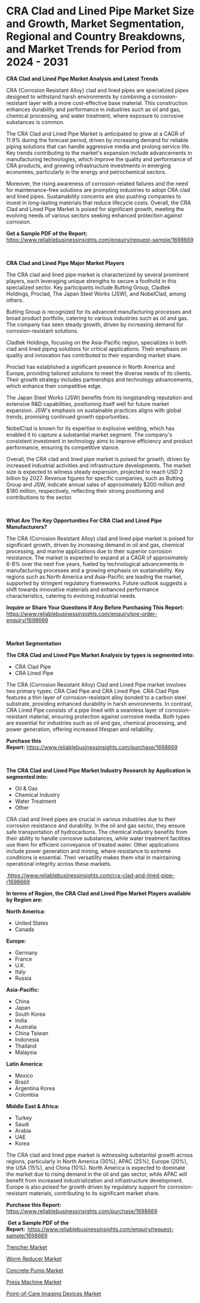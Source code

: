 <p><h1>CRA Clad and Lined Pipe Market Size and Growth, Market Segmentation, Regional and Country Breakdowns, and Market Trends for Period from 2024 -  2031</h1></p><p><strong>CRA Clad and Lined Pipe Market Analysis and Latest Trends</strong></p>
<p><p>CRA (Corrosion Resistant Alloy) clad and lined pipes are specialized pipes designed to withstand harsh environments by combining a corrosion-resistant layer with a more cost-effective base material. This construction enhances durability and performance in industries such as oil and gas, chemical processing, and water treatment, where exposure to corrosive substances is common.</p><p>The CRA Clad and Lined Pipe Market is anticipated to grow at a CAGR of 11.9% during the forecast period, driven by increasing demand for reliable piping solutions that can handle aggressive media and prolong service life. Key trends contributing to the market's expansion include advancements in manufacturing technologies, which improve the quality and performance of CRA products, and growing infrastructure investments in emerging economies, particularly in the energy and petrochemical sectors.</p><p>Moreover, the rising awareness of corrosion-related failures and the need for maintenance-free solutions are prompting industries to adopt CRA clad and lined pipes. Sustainability concerns are also pushing companies to invest in long-lasting materials that reduce lifecycle costs. Overall, the CRA Clad and Lined Pipe Market is poised for significant growth, meeting the evolving needs of various sectors seeking enhanced protection against corrosion.</p></p>
<p><strong>Get a Sample PDF of the Report:&nbsp;</strong> <a href="https://www.reliablebusinessinsights.com/enquiry/request-sample/1698669?utm_campaign=1741&utm_medium=2&utm_source=Github&utm_content=ia&utm_term=20102024&utm_id=cra-clad-and-lined-pipe">https://www.reliablebusinessinsights.com/enquiry/request-sample/1698669</a></p>
<p>&nbsp;</p>
<p><strong>CRA Clad and Lined Pipe Major Market Players</strong></p>
<p><p>The CRA clad and lined pipe market is characterized by several prominent players, each leveraging unique strengths to secure a foothold in this specialized sector. Key participants include Butting Group, Cladtek Holdings, Proclad, The Japan Steel Works (JSW), and NobelClad, among others. </p><p>Butting Group is recognized for its advanced manufacturing processes and broad product portfolio, catering to various industries such as oil and gas. The company has seen steady growth, driven by increasing demand for corrosion-resistant solutions. </p><p>Cladtek Holdings, focusing on the Asia-Pacific region, specializes in both clad and lined piping solutions for critical applications. Their emphasis on quality and innovation has contributed to their expanding market share.</p><p>Proclad has established a significant presence in North America and Europe, providing tailored solutions to meet the diverse needs of its clients. Their growth strategy includes partnerships and technology advancements, which enhance their competitive edge.</p><p>The Japan Steel Works (JSW) benefits from its longstanding reputation and extensive R&D capabilities, positioning itself well for future market expansion. JSW's emphasis on sustainable practices aligns with global trends, promising continued growth opportunities.</p><p>NobelClad is known for its expertise in explosive welding, which has enabled it to capture a substantial market segment. The company's consistent investment in technology aims to improve efficiency and product performance, ensuring its competitive stance.</p><p>Overall, the CRA clad and lined pipe market is poised for growth, driven by increased industrial activities and infrastructure developments. The market size is expected to witness steady expansion, projected to reach USD 2 billion by 2027. Revenue figures for specific companies, such as Butting Group and JSW, indicate annual sales of approximately $200 million and $180 million, respectively, reflecting their strong positioning and contributions to the sector.</p></p>
<p>&nbsp;</p>
<p><strong>What Are The Key Opportunities For CRA Clad and Lined Pipe Manufacturers?</strong></p>
<p><p>The CRA (Corrosion Resistant Alloy) clad and lined pipe market is poised for significant growth, driven by increasing demand in oil and gas, chemical processing, and marine applications due to their superior corrosion resistance. The market is expected to expand at a CAGR of approximately 6-8% over the next five years, fueled by technological advancements in manufacturing processes and a growing emphasis on sustainability. Key regions such as North America and Asia-Pacific are leading the market, supported by stringent regulatory frameworks. Future outlook suggests a shift towards innovative materials and enhanced performance characteristics, catering to evolving industrial needs.</p></p>
<p><strong>Inquire or Share Your Questions If Any Before Purchasing This Report:</strong> <a href="https://www.reliablebusinessinsights.com/enquiry/pre-order-enquiry/1698669?utm_campaign=1741&utm_medium=2&utm_source=Github&utm_content=ia&utm_term=20102024&utm_id=cra-clad-and-lined-pipe">https://www.reliablebusinessinsights.com/enquiry/pre-order-enquiry/1698669</a></p>
<p>&nbsp;</p>
<p><strong>Market Segmentation</strong></p>
<p><strong>The CRA Clad and Lined Pipe Market Analysis by types is segmented into:</strong></p>
<p><ul><li>CRA Clad Pipe</li><li>CRA Lined Pipe</li></ul></p>
<p><p>The CRA (Corrosion Resistant Alloy) Clad and Lined Pipe market involves two primary types: CRA Clad Pipe and CRA Lined Pipe. CRA Clad Pipe features a thin layer of corrosion-resistant alloy bonded to a carbon steel substrate, providing enhanced durability in harsh environments. In contrast, CRA Lined Pipe consists of a pipe lined with a seamless layer of corrosion-resistant material, ensuring protection against corrosive media. Both types are essential for industries such as oil and gas, chemical processing, and power generation, offering increased lifespan and reliability.</p></p>
<p><strong>Purchase this Report:&nbsp;</strong><a href="https://www.reliablebusinessinsights.com/purchase/1698669?utm_campaign=1741&utm_medium=2&utm_source=Github&utm_content=ia&utm_term=20102024&utm_id=cra-clad-and-lined-pipe">https://www.reliablebusinessinsights.com/purchase/1698669</a></p>
<p>&nbsp;</p>
<p><strong>The CRA Clad and Lined Pipe Market Industry Research by Application is segmented into:</strong></p>
<p><ul><li>Oil & Gas</li><li>Chemical Industry</li><li>Water Treatment</li><li>Other</li></ul></p>
<p><p>CRA clad and lined pipes are crucial in various industries due to their corrosion resistance and durability. In the oil and gas sector, they ensure safe transportation of hydrocarbons. The chemical industry benefits from their ability to handle corrosive substances, while water treatment facilities use them for efficient conveyance of treated water. Other applications include power generation and mining, where resistance to extreme conditions is essential. Their versatility makes them vital in maintaining operational integrity across these markets.</p></p>
<p><a href="https://www.reliablebusinessinsights.com/cra-clad-and-lined-pipe-r1698669?utm_campaign=1741&utm_medium=2&utm_source=Github&utm_content=ia&utm_term=20102024&utm_id=cra-clad-and-lined-pipe">&nbsp;https://www.reliablebusinessinsights.com/cra-clad-and-lined-pipe-r1698669</a></p>
<p><strong>In terms of Region, the CRA Clad and Lined Pipe Market Players available by Region are:</strong></p>
<p>
    <p> <strong> North America: </strong>
        <ul>
            <li>United States</li>
            <li>Canada</li>
        </ul>
        </p> 
    <p> <strong> Europe: </strong>
        <ul>
            <li>Germany</li>
            <li>France</li>
            <li>U.K.</li>
            <li>Italy</li>
            <li>Russia</li>
        </ul>
        </p> 
    <p> <strong> Asia-Pacific: </strong>
        <ul>
            <li>China</li>
            <li>Japan</li>
            <li>South Korea</li>
            <li>India</li>
            <li>Australia</li>
            <li>China Taiwan</li>
            <li>Indonesia</li>
            <li>Thailand</li>
            <li>Malaysia</li>
        </ul>
        </p> 
    <p> <strong> Latin America: </strong>
        <ul>
            <li>Mexico</li>
            <li>Brazil</li>
            <li>Argentina Korea</li>
            <li>Colombia</li>
        </ul>
        </p> 
    <p> <strong> Middle East & Africa: </strong>
        <ul>
            <li>Turkey</li>
            <li>Saudi</li>
            <li>Arabia</li>
            <li>UAE</li>
            <li>Korea</li>
        </ul>
    </p>
    </p>
<p><p>The CRA clad and lined pipe market is witnessing substantial growth across regions, particularly in North America (30%), APAC (25%), Europe (20%), the USA (15%), and China (10%). North America is expected to dominate the market due to rising demand in the oil and gas sector, while APAC will benefit from increased industrialization and infrastructure development. Europe is also poised for growth driven by regulatory support for corrosion-resistant materials, contributing to its significant market share.</p></p>
<p><strong>Purchase this Report: </strong><a href="https://www.reliablebusinessinsights.com/purchase/1698669?utm_campaign=1741&utm_medium=2&utm_source=Github&utm_content=ia&utm_term=20102024&utm_id=cra-clad-and-lined-pipe">https://www.reliablebusinessinsights.com/purchase/1698669</a></p>
<p>&nbsp;<strong>Get a Sample PDF of the Report:&nbsp;&nbsp;</strong><a href="https://www.reliablebusinessinsights.com/enquiry/request-sample/1698669?utm_campaign=1741&utm_medium=2&utm_source=Github&utm_content=ia&utm_term=20102024&utm_id=cra-clad-and-lined-pipe">https://www.reliablebusinessinsights.com/enquiry/request-sample/1698669</a></p>
<p><strong></strong></p>
<p><p><a href="https://www.linkedin.com/pulse/investing-trencher-market-trends-leading-products-regional-growth-0cymf?utm_campaign=1741&utm_medium=2&utm_source=Github&utm_content=ia&utm_term=20102024&utm_id=cra-clad-and-lined-pipe">Trencher Market</a></p><p><a href="https://www.linkedin.com/pulse/worm-reducer-market-revolution-size-share-emerging-trends-2024-ngkre?utm_campaign=1741&utm_medium=2&utm_source=Github&utm_content=ia&utm_term=20102024&utm_id=cra-clad-and-lined-pipe">Worm Reducer Market</a></p><p><a href="https://www.linkedin.com/pulse/investing-concrete-pump-market-trends-leading-products-regional-tixce?utm_campaign=1741&utm_medium=2&utm_source=Github&utm_content=ia&utm_term=20102024&utm_id=cra-clad-and-lined-pipe">Concrete Pump Market</a></p><p><a href="https://www.linkedin.com/pulse/emerging-opportunities-challenges-global-press-machine-market-bub2e?utm_campaign=1741&utm_medium=2&utm_source=Github&utm_content=ia&utm_term=20102024&utm_id=cra-clad-and-lined-pipe">Press Machine Market</a></p><p><a href="https://github.com/MonroeBullock54/Market-Research-Report-List-1/blob/main/point-of-care-imaging-devices-market.md?utm_campaign=1741&utm_medium=2&utm_source=Github&utm_content=ia&utm_term=20102024&utm_id=cra-clad-and-lined-pipe">Point-of-Care Imaging Devices Market</a></p></p>